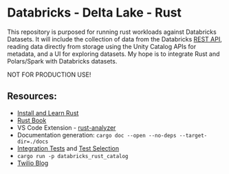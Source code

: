 # Databricks - Delta Lake - Rust

This repository is purposed for running rust workloads against Databricks Datasets. It will include the collection of data from the Databricks [REST API](https://docs.databricks.com/api/workspace/catalogs/list), reading data directly from storage using the Unity Catalog APIs for metadata, and a UI for exploring datasets. My hope is to integrate Rust and Polars/Spark with Databricks datasets. 

NOT FOR PRODUCTION USE!

## Resources: 
- [Install and Learn Rust](https://www.rust-lang.org/learn)
- [Rust Book](https://doc.rust-lang.org/book/)
- VS Code Extension - [rust-analyzer](https://rust-analyzer.github.io/)
- Documentation generation: `cargo doc --open --no-deps --target-dir=./docs`
- [Integration Tests](https://doc.rust-lang.org/book/ch11-03-test-organization.html) and [Test Selection](https://doc.rust-lang.org/cargo/commands/cargo-test.html)
- `cargo run -p databricks_rust_catalog`
- [Twilio Blog](https://www.twilio.com/en-us/blog/build-high-performance-rest-apis-rust-axum)
